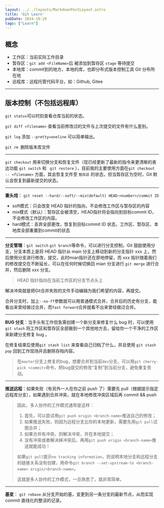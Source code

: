 ```yaml
---
layout: ../../layouts/MarkdownPostLayout.astro
title: 'Git Learn'
pubDate: 2024-10-29
tags: ["Learn"]
---
```


## 概念
- 工作区：当前实际工作目录
- 暂存区：`git add <FileName>`后 <FileName> 被添加到暂存区 `stage` 等待提交
- 本地库：commit到的地方，本地的库，也即分布式版本控制工具 Git 分布所在地
- 远程库：远程托管代码平台，如：Github, Gitee

***

## 版本控制（不包括远程库）

`git status`可以时刻查看仓库当前的状态。

`git diff <filename>` 查看当前修改过的文件与上次提交的文件有什么差别。

`git log` 添加 `--pretty=oneline` 可以简单输出。

`git rm `删除版本库文件

***

`git checkout` 用来切换分支和恢复文件（现已经更新了最新的指令来更清晰的表达功能 ` git switch ` 和  ` git restore` ），目前我的主要使用方面在`git checkout -- <filename>` 方面，其会恢复文件至 `暂存区` 的状态，但当暂存区为空时，Git 默认会恢复到最新提交的状态。

<!-- <p float="left">
  <img src="/Users/fzzz/Documents/MyDocuments/MarkDown文档/GIT.assets/checkout测试.png" width="500" />
  <img src="/Users/fzzz/Documents/MyDocuments/MarkDown文档/GIT.assets/截屏2024-10-19 00.48.37.png" width="400" /> 
</p> -->

***

**重头戏**： `git reset --hard/--soft/--mix(default) HEAD~<number>/commit ID`

- soft模式：只会改变 HEAD 指针的指向，不会修改工作区与暂存区的内容
- mix模式（默认）：暂存区会被清空，HEAD指针将会指向到目标commit ID，不会修改工作区的内容。
- hard模式：丢弃全部更改，恢复到目标commit ID 状态，工作区、暂存区、本地库全部重置到commit的状态



***



**分支管理**：`git switch` `git branch`等命令，可以进行分支控制，Git 鼓励使用分支，分支本质上是将 HEAD 指针从 main 分支上移动到新的分支指针 xxx 上，然后使用分支进行修改，提交，此时mian指针还在原地停留，而 xxx 指针随着我们的修改提交在不断延长，可以在任何时候切换回 mian 分支进行 `git merge` 进行合并，然后删除 xxx 分支。

> HEAD 指针指向在当前工作区的分支节点头上

解决冲突就是把Git合并失败的文件手动编辑为我们希望的内容，再提交。

合并分支时，加上`--no-ff`参数就可以用普通模式合并，合并后的历史有分支，能看出来曾经做过合并，而`fast forward`合并就看不出来曾经做过合并。



***



**BUG 分支**：当手头有工作但急需创建一个新分支来修复什么 bug 时，可以使用 `git stash` 将工作区和暂存区全部搬到一个其他地方去，留给你一个干净的工作区来新建分支修复 bug 。

在修复结束后使用`git stash list` 来查看自己归档了什么，并且使用 `git stash pop` 回到工作现场并且删除存档内容。

> 在`master`分支上修复的bug，想要合并到当前`dev`分支，可以用`git cherry-pick <commit>`命令，把bug提交的修改“复制”到当前分支，避免重复劳动。



***



**推送远程**：如果失败（有另外一人在你之前 push 了）需要先 pull（根据提示指定远程库分支），如果遇到合并冲突，就在本地修改冲突区域后再 commit && push 

> 因此，多人协作的工作模式通常是这样：
>
> 1. 首先，可以尝试用`git push origin <branch-name>`推送自己的修改；
> 2. 如果推送失败，则因为远程分支比你的本地更新，需要先用`git pull`试图合并；
> 3. 如果合并有冲突，则解决冲突，并在本地提交；
> 4. 没有冲突或者解决掉冲突后，再用`git push origin <branch-name>`推送就能成功！
>
> 如果`git pull`提示`no tracking information`，则说明本地分支和远程分支的链接关系没有创建，用命令`git branch --set-upstream-to <branch-name> origin/<branch-name>`。
>
> 这就是多人协作的工作模式，一旦熟悉了，就非常简单。



***



**基变**： `git rebase` 从分支开始的基，变更到另一条分支的最新节点，从而实现 commit 直线化的整洁的记录。

